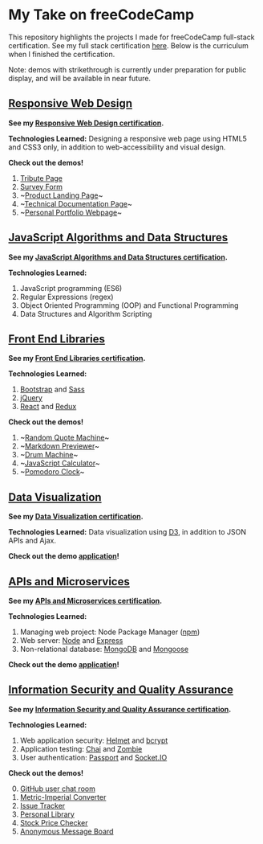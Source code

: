 # My Take on freeCodeCamp
This repository highlights the projects I made for freeCodeCamp full-stack certification. See my full stack certification [here](https://www.freecodecamp.org/certification/magnusbarata/full-stack). Below is the curriculum when I finished the certification.

Note: demos with strikethrough is currently under preparation for public display, and will be available in near future.

## [Responsive Web Design](https://github.com/magnusbarata/learn-freecodecamp/tree/master/responsive-web-design)
__See my [Responsive Web Design certification](https://www.freecodecamp.org/certification/magnusbarata/responsive-web-design).__

__Technologies Learned:__ Designing a responsive web page using HTML5 and CSS3 only, in addition to web-accessibility and visual design.

__Check out the demos!__
1. [Tribute Page](https://cdpn.io/magnusbarata/debug/eYNxmGz/xJAjOnzKnPBk)
2. [Survey Form](https://cdpn.io/magnusbarata/debug/qBdgoZe/vWARwReJRabk)
3. ~[Product Landing Page]()~
4. ~[Technical Documentation Page]()~
5. ~[Personal Portfolio Webpage]()~

## [JavaScript Algorithms and Data Structures](https://github.com/magnusbarata/learn-freecodecamp/tree/master/js-algo-data-structures)
__See my [JavaScript Algorithms and Data Structures certification](https://www.freecodecamp.org/certification/magnusbarata/javascript-algorithms-and-data-structures).__

__Technologies Learned:__
1. JavaScript programming (ES6)
2. Regular Expressions (regex)
3. Object Oriented Programming (OOP) and Functional Programming
4. Data Structures and Algorithm Scripting

## [Front End Libraries]()
__See my [Front End Libraries certification](https://www.freecodecamp.org/certification/magnusbarata/front-end-libraries).__

__Technologies Learned:__
1. [Bootstrap](https://getbootstrap.com/) and [Sass](https://sass-lang.com/)
2. [jQuery](https://jquery.com/)
3. [React](https://reactjs.org/) and [Redux](https://redux.js.org/)

__Check out the demos!__
1. ~[Random Quote Machine]()~
2. ~[Markdown Previewer]()~
3. ~[Drum Machine]()~
4. ~[JavaScript Calculator]()~
5. ~[Pomodoro Clock]()~

## [Data Visualization]()
__See my [Data Visualization certification](https://www.freecodecamp.org/certification/magnusbarata/data-visualization).__

__Technologies Learned:__ Data visualization using [D3](https://d3js.org/), in addition to JSON APIs and Ajax.

__Check out the demo [application](https://cdpn.io/magnusbarata/debug/GRpxZxW/jVkpobLqgjyA)!__

## [APIs and Microservices](https://github.com/magnusbarata/learn-freecodecamp/tree/master/api-microservice)
__See my [APIs and Microservices certification](https://www.freecodecamp.org/certification/magnusbarata/apis-and-microservices).__

__Technologies Learned:__
1. Managing web project: Node Package Manager ([npm](https://www.npmjs.com/))
2. Web server: [Node](https://nodejs.org/en/) and [Express](https://expressjs.com/)
3. Non-relational database: [MongoDB](https://www.mongodb.com/) and [Mongoose](https://mongoosejs.com/)

__Check out the demo [application](https://fcc-apis-uservices.glitch.me)!__

## [Information Security and Quality Assurance](https://github.com/magnusbarata/learn-freecodecamp/tree/master/ISQA)
__See my [Information Security and Quality Assurance certification](https://www.freecodecamp.org/certification/magnusbarata/information-security-and-quality-assurance).__

__Technologies Learned:__
1. Web application security: [Helmet](https://helmetjs.github.io/) and [bcrypt](https://en.wikipedia.org/wiki/Bcrypt)
2. Application testing: [Chai](https://www.chaijs.com/) and [Zombie](http://zombie.js.org/)
3. User authentication: [Passport](http://www.passportjs.org/) and [Socket.IO](https://socket.io/)

__Check out the demos!__

0. [GitHub user chat room](https://fcc-infosec-qa-node-express3.glitch.me/)
1. [Metric-Imperial Converter](https://fcc-isqa-met-imp-conv.glitch.me/)
2. [Issue Tracker](https://fcc-isqa-issue-track.glitch.me/)
3. [Personal Library](https://fcc-isqa-personal-lib.glitch.me/)
4. [Stock Price Checker](https://fcc-isqa-stock-price-check.glitch.me/)
5. [Anonymous Message Board](https://fcc-isqa-anon-msg-board.glitch.me/)

